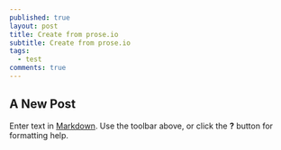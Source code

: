 ```yaml
---
published: true
layout: post
title: Create from prose.io
subtitle: Create from prose.io
tags:
  - test
comments: true
---
```

## A New Post

Enter text in [Markdown](http://daringfireball.net/projects/markdown/). Use the toolbar above, or click the **?** button for formatting help.
